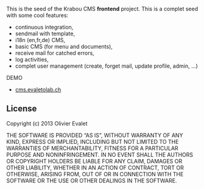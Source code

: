 This is the seed of the Krabou CMS **frontend** project. This is a complet seed with some cool features:
* continuous integration,
* sendmail with template,
* i18n (en,fr,de) CMS,
* basic CMS (for menu and documents),
* receive mail for catched errors,
* log activities,
* complet user management (create, forget mail, update profile, admin, ...)

DEMO
* [cms.evaletolab.ch](http://cms.evaletolab.ch)

## License
Copyright (c) 2013 Olivier Evalet 


THE SOFTWARE IS PROVIDED “AS IS”, WITHOUT WARRANTY OF ANY KIND, EXPRESS OR
IMPLIED, INCLUDING BUT NOT LIMITED TO THE WARRANTIES OF MERCHANTABILITY,
FITNESS FOR A PARTICULAR PURPOSE AND NONINFRINGEMENT. IN NO EVENT SHALL THE
AUTHORS OR COPYRIGHT HOLDERS BE LIABLE FOR ANY CLAIM, DAMAGES OR OTHER
LIABILITY, WHETHER IN AN ACTION OF CONTRACT, TORT OR OTHERWISE, ARISING FROM,
OUT OF OR IN CONNECTION WITH THE SOFTWARE OR THE USE OR OTHER DEALINGS IN
THE SOFTWARE.
